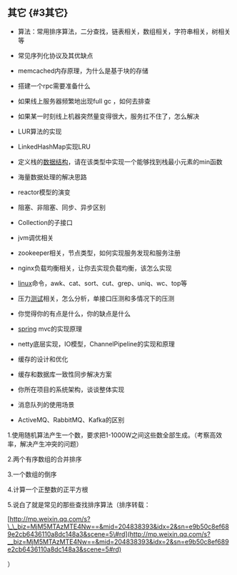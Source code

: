## 其它 {#3其它}

* 算法：常用排序算法，二分查找，链表相关，数组相关，字符串相关，树相关等

* 常见序列化协议及其优缺点

* memcached内存原理，为什么是基于块的存储

* 搭建一个rpc需要准备什么

* 如果线上服务器频繁地出现full gc ，如何去排查

* 如果某一时刻线上机器突然量变得很大，服务扛不住了，怎么解决

* LUR算法的实现

* LinkedHashMap实现LRU

* 定义栈的[数据结构](http://lib.csdn.net/base/datastructure)，请在该类型中实现一个能够找到栈最小元素的min函数

* 海量数据处理的解决思路

* reactor模型的演变

* 阻塞、非阻塞、同步、异步区别

* Collection的子接口

* jvm调优相关

* zookeeper相关，节点类型，如何实现服务发现和服务注册

* nginx负载均衡相关，让你去实现负载均衡，该怎么实现

* [linux](http://lib.csdn.net/base/linux)命令，awk、cat、sort、cut、grep、uniq、wc、top等

* 压力[测试](http://lib.csdn.net/base/softwaretest)相关，怎么分析，单接口压测和多情况下的压测

* 你觉得你的有点是什么，你的缺点是什么

* [spring](http://lib.csdn.net/base/javaee) mvc的实现原理

* netty底层实现，IO模型，ChannelPipeline的实现和原理

* 缓存的设计和优化

* 缓存和数据库一致性同步解决方案

* 你所在项目的系统架构，谈谈整体实现

* 消息队列的使用场景

* ActiveMQ、RabbitMQ、Kafka的区别



1.使用随机算法产生一个数，要求把1-1000W之间这些数全部生成。（考察高效率，解决产生冲突的问题）

  


2.两个有序数组的合并排序

  


3.一个数组的倒序

  


4.计算一个正整数的正平方根

  


5.说白了就是常见的那些查找排序算法（排序转载：

[http://mp.weixin.qq.com/s?\_\_biz=MjM5MTAzMTE4Nw==&mid=204838393&idx=2&sn=e9b50c8ef689e2cb6436110a8dc148a3&scene=5\#rd](http://mp.weixin.qq.com/s?__biz=MjM5MTAzMTE4Nw==&mid=204838393&idx=2&sn=e9b50c8ef689e2cb6436110a8dc148a3&scene=5#rd)

）

